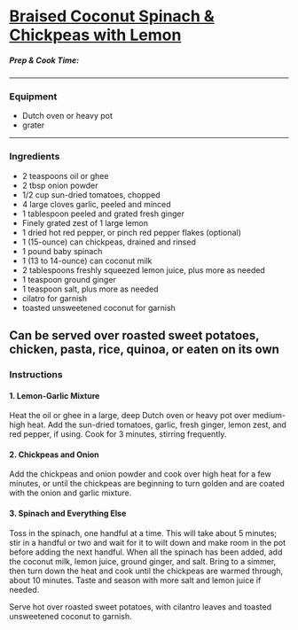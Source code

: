 # [Braised Coconut Spinach & Chickpeas with Lemon](https://www.thekitchn.com/recipe-braised-coconut-spinach-chickpeas-with-lemon-recipes-from-the-kitchn-164551) 

##### Prep & Cook Time:
 
 
 ----------------- 
 ### Equipment 
 * Dutch oven or heavy pot 
 * grater
 ---------------- 
 ### Ingredients 
* 2 teaspoons oil or ghee
* 2 tbsp onion powder
* 1/2 cup sun-dried tomatoes, chopped
* 4 large cloves garlic, peeled and minced
* 1 tablespoon peeled and grated fresh ginger
* Finely grated zest of 1 large lemon
* 1 dried hot red pepper, or pinch red pepper flakes (optional)
* 1 (15-ounce) can chickpeas, drained and rinsed
* 1 pound baby spinach
* 1 (13 to 14-ounce) can coconut milk
* 2 tablespoons freshly squeezed lemon juice, plus more as needed
* 1 teaspoon ground ginger
* 1 teaspoon salt, plus more as needed
* cilatro for garnish 
* toasted unsweetened coconut for garnish 

Can be served over roasted sweet potatoes, chicken, pasta, rice, quinoa, or eaten on its own 
--------------------- 
### Instructions  

#### 1. Lemon-Garlic Mixture
Heat the oil or ghee in a large, deep Dutch oven or heavy pot over medium-high heat. 
Add the sun-dried tomatoes, garlic, fresh ginger, lemon zest, and red pepper, if using. Cook for 3 minutes, stirring frequently. 

#### 2. Chickpeas and Onion
Add the chickpeas and onion powder and cook over high heat for a few minutes, or until the chickpeas are beginning to turn golden and are coated with the onion and garlic mixture. 

#### 3. Spinach and Everything Else
Toss in the spinach, one handful at a time. This will take about 5 minutes; stir in a handful or two and wait for it to wilt down and make room in the pot before adding the next handful. 
When all the spinach has been added, add the coconut milk, lemon juice, ground ginger, and salt. 
Bring to a simmer, then turn down the heat and cook until the chickpeas are warmed through, about 10 minutes. 
Taste and season with more salt and lemon juice if needed. 

Serve hot over roasted sweet potatoes, with cilantro leaves and toasted unsweetened coconut to garnish.
